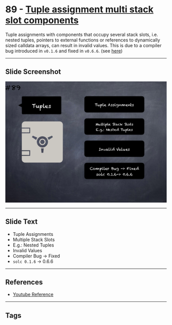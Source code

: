 # 89 - [Tuple assignment multi stack slot components](Tuple%20assignment%20multi%20stack%20slot%20components.md)
Tuple assignments with components that occupy several stack slots, i.e. nested tuples, pointers to external functions or references to dynamically sized calldata arrays, can result in invalid values. This is due to a compiler bug introduced in `v0.1.6` and fixed in `v0.6.6`. (see [here](https://docs.soliditylang.org/en/v0.8.9/bugs.html))
___
## Slide Screenshot
![089.png](../../images/pitfalls_and_best_practices101/089.png)
___
## Slide Text
- Tuple Assignments
- Multiple Stack Slots
- E.g.: Nested Tuples
- Invalid Values
- Compiler Bug -> Fixed
- `solc 0.1.6` -> 0.6.6
___
## References
- [Youtube Reference](https://youtu.be/vyWLO5Dlg50?t=347)
___
## Tags